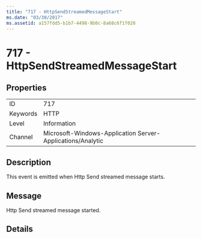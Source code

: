```yaml
---
title: "717 - HttpSendStreamedMessageStart"
ms.date: "03/30/2017"
ms.assetid: a157fdd5-b1b7-4498-9b0c-8a68c6f1f020
---
```

# 717 - HttpSendStreamedMessageStart
## Properties  
  
|||  
|-|-|  
|ID|717|  
|Keywords|HTTP|  
|Level|Information|  
|Channel|Microsoft-Windows-Application Server-Applications/Analytic|  
  
## Description  
 This event is emitted when Http Send streamed message starts.  
  
## Message  
 Http Send streamed message started.  
  
## Details
